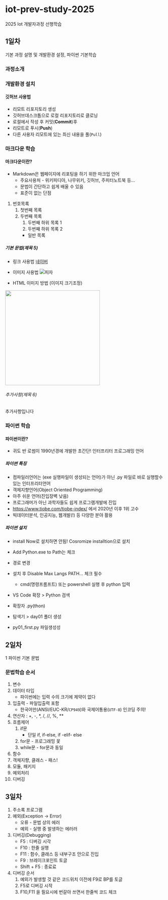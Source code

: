# iot-prev-study-2025
2025 Iot 개발자과정 선행학습

## 1일차 
기본 과정 설명 및 개발환경 설정, 파이썬 기본학습

### 과정소개 

### 개발환경 설치

#### 깃허브 사용법
- 리모트 리포지토리 생성
- 깃허브데스크톱으로 로컬 리포지토리로 클로닝
- 로컬에서 작성 후 커밋(**Commit**)후 
- 리모트로 푸시(**Push**) 
- 다른 사용자 리모트에 있는 최신 내용을 풀(`Pull`)

### 마크다운 학습

#### 마크다운이란? 
- Markdown은 웹페이지에 리포팅을 하기 위한 마크업 언어
    - 주요사용처 - 위키피디아, 나무위키, 깃허브, 주피터노트북 등...
    - 문법이 간단하고 쉽게 배울 수 있음
    - 표준이 없는 단점

1. 번호목록
    1. 첫번째 목록
    2. 두번째 목록
        1. 두번째 하위 목록 1
        2. 두번째 하위 목록 2
        - 일반 목록
        
##### 기본 문법(제목 5)
- 링크 사용법
[네이버](https://www.naver.com)

- 이미지 사용법
![피자](https://i.namu.wiki/i/-w-FP6jagO1R_Ooat3MFRsw1P55usR5N6gyAKKxVnNZFHNReTNkL29C0nhgAtdeI9y9rd_tS0YNx2JUeV5dKYekg-gM3yUgnJFCKezomwH3nC_OEKB4S4sQNzlXx0kI4cqDou06r2QKqXskm6wSSiA.webp)

- HTML 이미지 방법 (이미지 크기조정)
<img src="https://i.namu.wiki/i/-w-FP6jagO1R_Ooat3MFRsw1P55usR5N6gyAKKxVnNZFHNReTNkL29C0nhgAtdeI9y9rd_tS0YNx2JUeV5dKYekg-gM3yUgnJFCKezomwH3nC_OEKB4S4sQNzlXx0kI4cqDou06r2QKqXskm6wSSiA.webp" width="300">

###### 추가사항(제목 6)
추가사항입니다

### 파이썬 학습

#### 파이썬이란?
- 귀도 반 로썸이 1990년경에 개발한 초간단! 인터프리터 프로그래밍 언어 

##### 파이썬 특징
- 컴파일러언어는 (exe 실행파일이 생성되는 언어)가 아닌 .py 파일로 바로 실행할수 있는 인터프리터언어 
- 객체지향언어(Object Oriented Programming)
- 아주 쉬운 언어(진입장벽 낮음)
- 프로그래머가 아닌 과학자들도 쉽게 프로그램개발에 진입
- https://www.tiobe.com/tiobe-index/ 에서 2020년 이후 1위 고수 
- 빅데이터분석, 인공지능, 웹개발(!) 등 다양한 분야 활용

##### 파이썬 설치
- install Now로 설치하면 안됨! Cosromize installtion으로 설치
- Add Python.exe to Path는 체크
- 경로 변경
- 설치 후 Disable Max Langs PATH... 체크 필수  
    - cmd(명령프롬프트) 또는 powershell 실행 후 python 입력

- VS Code 확장 > Python 검색
- 확장자 .py(thon)
- 탐색기 > day01 폴더 생성 
- py01_first.py 파일생성성

## 2일차
1 파이썬 기본 문법 

### 문법학습 순서 
1. 변수 
2. 데이터 타입
    - 파이썬에는 입력 수의 크기에 제약이 없다
3. 입출력 - 파일입출력 포함
    - 한국어만(ANSI/EUC-KR/`CP949`)와 국제어통용(`UTF-8`) 인코딩 주의!
4. 연산자 : +, -, *, /, //, %, **
5. 흐름제어 
    1. if문
        - 단일 if, if-else, if -elif- else  
    2. for문 - 프로그래밍 꽃 
    3. while문 - for문과 동일 
6. 함수 
7. 객체지향, 클래스 - 패스!
8. 모듈, 패키지
9. 예외처리 
10. 디버깅 

## 3일차 

1. 주소록 프로그램 
2. 예외(Exception -> Error)
    - 오류 - 문법 상의 에러
    - 예외 - 실행 중 발생하는 에러러
3. 디버깅(Debugging)
    - F5 : 디버깅 시각
    - F10 : 한줄 실행
    - F11 : 함수, 클래스 등 내부구조 안으로 진입
    - F9 : 브레이크포인트 토글 
    - Shift + F5 : 종료료
4. 디버깅 순서
    1. 예외가 발생할 것 같은 코드위치 이전에 F9로 BP를 토글
    2. F5로 디버깅 시작
    3. F10,F11 을 필요시에 번갈아 쓰면서 한줄씩 코드 체크